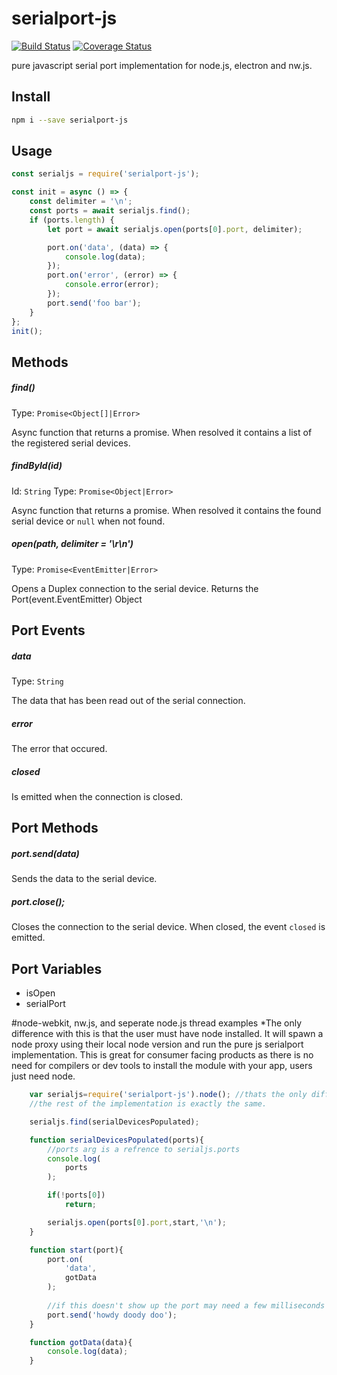# serialport-js
[![Build Status](https://travis-ci.org/ninox92/serialport-js.svg?branch=master)](https://travis-ci.org/ninox92/serialport-js)
[![Coverage Status](https://coveralls.io/repos/github/ninox92/serialport-js/badge.svg?branch=master)](https://coveralls.io/github/ninox92/serialport-js?branch=master)

pure javascript serial port implementation for node.js, electron and nw.js.


## Install

```bash
npm i --save serialport-js
```


## Usage

```js
const serialjs = require('serialport-js');

const init = async () => {
    const delimiter = '\n';
    const ports = await serialjs.find();
    if (ports.length) {
        let port = await serialjs.open(ports[0].port, delimiter);

        port.on('data', (data) => {
            console.log(data);
        });
        port.on('error', (error) => {
            console.error(error);
        });
        port.send('foo bar');
    }
};
init();
```

Methods
-------

##### find()

Type: `Promise<Object[]|Error>`

Async function that returns a promise.
When resolved it contains a list of the registered serial devices.


##### findById(id)
Id: `String`
Type: `Promise<Object|Error>`

Async function that returns a promise.
When resolved it contains the found serial device or `null` when
not found.


##### open(path, delimiter = '\r\n')

Type: `Promise<EventEmitter|Error>`

Opens a Duplex connection to the serial device.
Returns the Port(event.EventEmitter) Object


Port Events
-----------
##### data

Type: `String`

The data that has been read out of the serial connection.

##### error

The error that occured.

##### closed

Is emitted when the connection is closed.


Port Methods
------------
##### port.send(data)

Sends the data to the serial device.

##### port.close();

Closes the connection to the serial device.
When closed, the event `closed` is emitted.

Port Variables
------------
- isOpen
- serialPort


#node-webkit, nw.js, and seperate node.js thread examples
*The only difference with this is that the user must have node installed. It will spawn a node proxy using their local node version and run the pure js serialport implementation. This is great for consumer facing products as there is no need for compilers or dev tools to install the module with your app, users just need node.

```js
    var serialjs=require('serialport-js').node(); //thats the only difference
    //the rest of the implementation is exactly the same.

    serialjs.find(serialDevicesPopulated);

    function serialDevicesPopulated(ports){
        //ports arg is a refrence to serialjs.ports
        console.log(
            ports
        );

        if(!ports[0])
            return;

        serialjs.open(ports[0].port,start,'\n');
    }

    function start(port){
        port.on(
            'data',
            gotData
        );
        
        //if this doesn't show up the port may need a few milliseconds to open
        port.send('howdy doody doo');
    }

    function gotData(data){
        console.log(data);
    }
```
